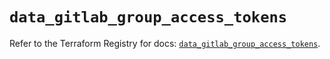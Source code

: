 # `data_gitlab_group_access_tokens`

Refer to the Terraform Registry for docs: [`data_gitlab_group_access_tokens`](https://registry.terraform.io/providers/gitlabhq/gitlab/18.3.0/docs/data-sources/group_access_tokens).
